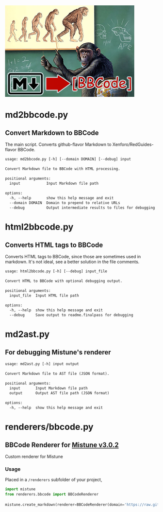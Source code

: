 ![Logo](./logo.png)

# md2bbcode.py
## Convert Markdown to BBCode
The main script. Converts github-flavor Markdown to Xenforo/RedGuides-flavor BBCode.

```plaintext
usage: md2bbcode.py [-h] [--domain DOMAIN] [--debug] input

Convert Markdown file to BBCode with HTML processing.

positional arguments:
  input            Input Markdown file path

options:
  -h, --help       show this help message and exit
  --domain DOMAIN  Domain to prepend to relative URLs
  --debug          Output intermediate results to files for debugging
```

# html2bbcode.py
## Converts HTML tags to BBCode
Converts HTML tags to BBCode, since those are sometimes used in markdown. It's not ideal, see a better solution in the file comments.

```plaintext
usage: html2bbcode.py [-h] [--debug] input_file

Convert HTML to BBCode with optional debugging output.

positional arguments:
  input_file  Input HTML file path

options:
  -h, --help  show this help message and exit
  --debug     Save output to readme.finalpass for debugging
```

# md2ast.py
## For debugging Mistune's renderer
```plaintext
usage: md2ast.py [-h] input output

Convert Markdown file to AST file (JSON format).

positional arguments:
  input       Input Markdown file path
  output      Output AST file path (JSON format)

options:
  -h, --help  show this help message and exit
```

# renderers/bbcode.py
## BBCode Renderer for [Mistune v3.0.2](https://github.com/lepture/mistune/releases/tag/v3.0.2)

Custom renderer for Mistune

### Usage
Placed in a `/renderers` subfolder of your project,

```python 
import mistune
from renderers.bbcode import BBCodeRenderer

mistune.create_markdown(renderer=BBCodeRenderer(domain='https://raw.githubusercontent.com/user/repo/branch'))
```